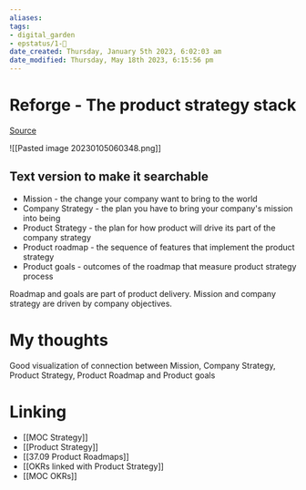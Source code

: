 ```yaml
---
aliases: 
tags: 
- digital_garden
- epstatus/1-🌱
date_created: Thursday, January 5th 2023, 6:02:03 am
date_modified: Thursday, May 18th 2023, 6:15:56 pm
---
```

# Reforge - The product strategy stack


[Source](https://www.ravi-mehta.com/product-strategy-stack/)

![[Pasted image 20230105060348.png]]

## Text version to make it searchable
+ Mission - the change your company want to bring to the world
+ Company Strategy - the plan you have to bring your company's mission into being
+ Product Strategy - the plan for how product will drive its part of the company strategy
+ Product roadmap - the sequence of features that implement the product strategy
+ Product goals - outcomes of the roadmap that measure product strategy process 

Roadmap and goals are part of product delivery.
Mission and company strategy are driven by company objectives.


# My thoughts
Good visualization of connection between Mission, Company Strategy, Product Strategy, Product Roadmap and Product goals

# Linking
+ [[MOC Strategy]]
+ [[Product Strategy]]
+ [[37.09 Product Roadmaps]]
+ [[OKRs linked with Product Strategy]]
+ [[MOC OKRs]]